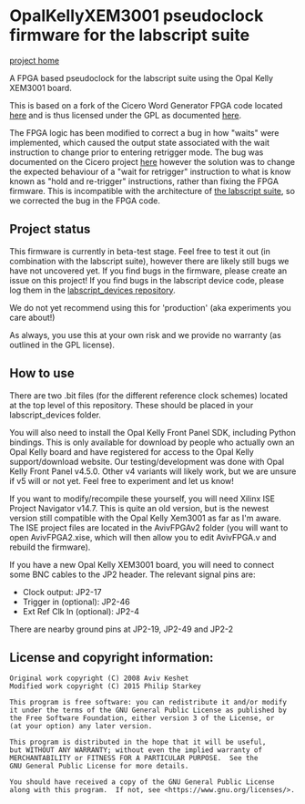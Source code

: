 # OpalKellyXEM3001 pseudoclock firmware for the labscript suite

[project home](https://github.com/labscript-suite/opalkellyxem3001)

A FPGA based pseudoclock for the labscript suite using the Opal Kelly XEM3001 board.

This is based on a fork of the Cicero Word Generator FPGA code located [here](https://github.com/akeshet/Cicero-Word-Generator/tree/master/Opal%20Kelly) and is thus licensed under the GPL as documented [here](http://akeshet.github.io/Cicero-Word-Generator/).  

The FPGA logic has been modified to correct a bug in how "waits" were implemented, which caused the output state associated with the wait instruction to change prior to entering retrigger mode. The bug was documented on the Cicero project [here](https://github.com/akeshet/Cicero-Word-Generator/issues/16) however the solution was to change the expected behaviour of a "wait for retrigger" instruction to what is know known as "hold and re-trigger" instructions, rather than fixing the FPGA firmware. This is incompatible with the architecture of [the labscript suite](https://github.com/labscript-suite), so we corrected the bug in the FPGA code.


## Project status

This firmware is currently in beta-test stage. Feel free to test it out (in combination with the labscript suite), however there are likely still bugs we have not uncovered yet. If you find bugs in the firmware, please create an issue on this project! If you find bugs in the labscript device code, please log them in the [labscript_devices repository](https://github.com/labscript-suite/labscript_devices/).

We do not yet recommend using this for 'production' (aka experiments you care about!)

As always, you use this at your own risk and we provide no warranty (as outlined in the GPL license).

## How to use
There are two .bit files (for the different reference clock schemes) located at the top level of this repository. These should be placed in your labscript_devices folder.

You will also need to install the Opal Kelly Front Panel SDK, including Python bindings. This is only available for download by people who actually own an Opal Kelly board and have registered for access to the Opal Kelly support/download website. Our testing/development was done with Opal Kelly Front Panel v4.5.0. Other v4 variants will likely work, but we are unsure if v5 will or not yet. Feel free to experiment and let us know!

If you want to modify/recompile these yourself, you will need Xilinx ISE Project Navigator v14.7. This is quite an old version, but is the newest version still compatible with the Opal Kelly Xem3001 as far as I'm aware. The ISE project files are located in the AvivFPGAv2 folder (you will want to open AvivFPGA2.xise, which will then allow you to edit AvivFPGA.v and rebuild the firmware).

If you have a new Opal Kelly XEM3001 board, you will need to connect some BNC cables to the JP2 header. The relevant signal pins are:

 - Clock output: JP2-17
 - Trigger in (optional): JP2-46
 - Ext Ref Clk In (optional): JP2-4
 
There are nearby ground pins at JP2-19, JP2-49 and JP2-2

## License and copyright information:

    Original work copyright (C) 2008 Aviv Keshet  
    Modified work copyright (C) 2015 Philip Starkey

    This program is free software: you can redistribute it and/or modify
    it under the terms of the GNU General Public License as published by
    the Free Software Foundation, either version 3 of the License, or
    (at your option) any later version.

    This program is distributed in the hope that it will be useful,
    but WITHOUT ANY WARRANTY; without even the implied warranty of
    MERCHANTABILITY or FITNESS FOR A PARTICULAR PURPOSE.  See the
    GNU General Public License for more details.

    You should have received a copy of the GNU General Public License
    along with this program.  If not, see <https://www.gnu.org/licenses/>.
